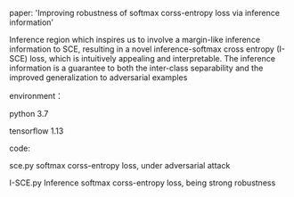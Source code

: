 paper: 'Improving robustness of softmax corss-entropy loss via inference information'


Inference region which inspires us to involve a margin-like inference information to SCE, resulting in a novel inference-softmax cross entropy (I-SCE) loss, which is intuitively appealing and interpretable. The inference information is a guarantee to both the inter-class separability and the improved generalization to adversarial examples


environment：

python 3.7

tensorflow 1.13


code:

sce.py  softmax corss-entropy loss, under adversarial attack

I-SCE.py  Inference softmax corss-entropy loss,  being strong robustness
